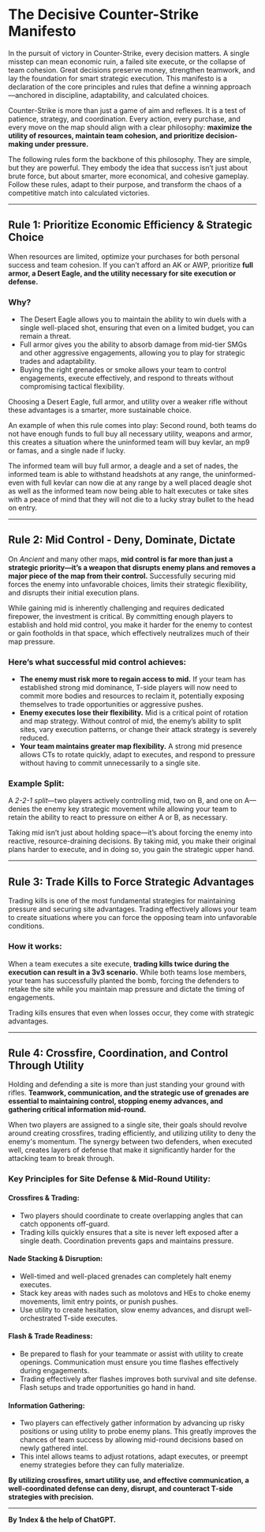 # The Decisive Counter-Strike Manifesto  

In the pursuit of victory in Counter-Strike, every decision matters. A single misstep can mean economic ruin, a failed site execute, or the collapse of team cohesion. Great decisions preserve money, strengthen teamwork, and lay the foundation for smart strategic execution. This manifesto is a declaration of the core principles and rules that define a winning approach—anchored in discipline, adaptability, and calculated choices.  

Counter-Strike is more than just a game of aim and reflexes. It is a test of patience, strategy, and coordination. Every action, every purchase, and every move on the map should align with a clear philosophy: **maximize the utility of resources, maintain team cohesion, and prioritize decision-making under pressure.**  

The following rules form the backbone of this philosophy. They are simple, but they are powerful. They embody the idea that success isn’t just about brute force, but about smarter, more economical, and cohesive gameplay. Follow these rules, adapt to their purpose, and transform the chaos of a competitive match into calculated victories.  

---

## Rule 1: Prioritize Economic Efficiency & Strategic Choice  

When resources are limited, optimize your purchases for both personal success and team cohesion. If you can’t afford an AK or AWP, prioritize **full armor, a Desert Eagle, and the utility necessary for site execution or defense.**  

### **Why?**  
- The Desert Eagle allows you to maintain the ability to win duels with a single well-placed shot, ensuring that even on a limited budget, you can remain a threat.  
- Full armor gives you the ability to absorb damage from mid-tier SMGs and other aggressive engagements, allowing you to play for strategic trades and adaptability.  
- Buying the right grenades or smoke allows your team to control engagements, execute effectively, and respond to threats without compromising tactical flexibility.  

Choosing a Desert Eagle, full armor, and utility over a weaker rifle without these advantages is a smarter, more sustainable choice.

An example of when this rule comes into play:
Second round, both teams do not have enough funds to full buy all necessary utility, weapons and armor, this creates a situation where the uninformed team will buy kevlar, an mp9 or famas, and a single nade if lucky.

The informed team will buy full armor, a deagle and a set of nades, the informed team is able to withstand headshots at any range, the uninformed- even with full kevlar can now die at any range by a well placed deagle shot as well as the informed team now being able to halt executes or take sites with a peace of mind that they will not die to a lucky stray bullet to the head on entry.

---

## Rule 2: Mid Control - Deny, Dominate, Dictate  

On *Ancient* and many other maps, **mid control is far more than just a strategic priority—it’s a weapon that disrupts enemy plans and removes a major piece of the map from their control.** Successfully securing mid forces the enemy into unfavorable choices, limits their strategic flexibility, and disrupts their initial execution plans.  

While gaining mid is inherently challenging and requires dedicated firepower, the investment is critical. By committing enough players to establish and hold mid control, you make it harder for the enemy to contest or gain footholds in that space, which effectively neutralizes much of their map pressure.  

### **Here’s what successful mid control achieves:**  
- **The enemy must risk more to regain access to mid.** If your team has established strong mid dominance, T-side players will now need to commit more bodies and resources to reclaim it, potentially exposing themselves to trade opportunities or aggressive pushes.  
- **Enemy executes lose their flexibility.** Mid is a critical point of rotation and map strategy. Without control of mid, the enemy’s ability to split sites, vary execution patterns, or change their attack strategy is severely reduced.  
- **Your team maintains greater map flexibility.** A strong mid presence allows CTs to rotate quickly, adapt to executes, and respond to pressure without having to commit unnecessarily to a single site.  

### **Example Split:**  
A *2-2-1 split*—two players actively controlling mid, two on B, and one on A—denies the enemy key strategic movement while allowing your team to retain the ability to react to pressure on either A or B, as necessary.  

Taking mid isn’t just about holding space—it’s about forcing the enemy into reactive, resource-draining decisions. By taking mid, you make their original plans harder to execute, and in doing so, you gain the strategic upper hand.  

---

## Rule 3: Trade Kills to Force Strategic Advantages  

Trading kills is one of the most fundamental strategies for maintaining pressure and securing site advantages. Trading effectively allows your team to create situations where you can force the opposing team into unfavorable conditions.  

### **How it works:**  
When a team executes a site execute, **trading kills twice during the execution can result in a 3v3 scenario.** While both teams lose members, your team has successfully planted the bomb, forcing the defenders to retake the site while you maintain map pressure and dictate the timing of engagements.  

Trading kills ensures that even when losses occur, they come with strategic advantages.  

---

## Rule 4: Crossfire, Coordination, and Control Through Utility  

Holding and defending a site is more than just standing your ground with rifles. **Teamwork, communication, and the strategic use of grenades are essential to maintaining control, stopping enemy advances, and gathering critical information mid-round.**  

When two players are assigned to a single site, their goals should revolve around creating crossfires, trading efficiently, and utilizing utility to deny the enemy's momentum. The synergy between two defenders, when executed well, creates layers of defense that make it significantly harder for the attacking team to break through.  

### **Key Principles for Site Defense & Mid-Round Utility:**  

#### **Crossfires & Trading:**  
- Two players should coordinate to create overlapping angles that can catch opponents off-guard.  
- Trading kills quickly ensures that a site is never left exposed after a single death. Coordination prevents gaps and maintains pressure.  

#### **Nade Stacking & Disruption:**  
- Well-timed and well-placed grenades can completely halt enemy executes.  
- Stack key areas with nades such as molotovs and HEs to choke enemy movements, limit entry points, or punish pushes.  
- Use utility to create hesitation, slow enemy advances, and disrupt well-orchestrated T-side executes.  

#### **Flash & Trade Readiness:**  
- Be prepared to flash for your teammate or assist with utility to create openings. Communication must ensure you time flashes effectively during engagements.  
- Trading effectively after flashes improves both survival and site defense. Flash setups and trade opportunities go hand in hand.  

#### **Information Gathering:**  
- Two players can effectively gather information by advancing up risky positions or using utility to probe enemy plans. This greatly improves the chances of team success by allowing mid-round decisions based on newly gathered intel.  
- This intel allows teams to adjust rotations, adapt executes, or preempt enemy strategies before they can fully materialize.  

**By utilizing crossfires, smart utility use, and effective communication, a well-coordinated defense can deny, disrupt, and counteract T-side strategies with precision.**  

---

**By 1ndex & the help of ChatGPT.**
